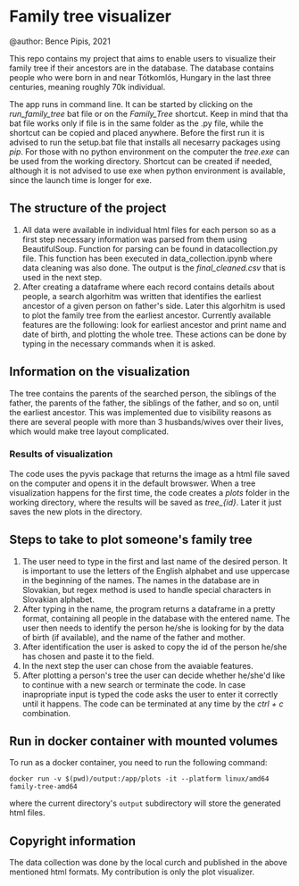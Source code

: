 # Family tree visualizer

@author: Bence Pipis, 2021

This repo contains my project that aims to enable users to visualize their family tree if their ancestors are in the database. The database contains people who were born in and near Tótkomlós, Hungary in the last three centuries, meaning roughly 70k individual. 

The app runs in command line. It can be started by clicking on the *run_family_tree* bat file or on the *Family_Tree* shortcut. Keep in mind that tha bat file works only if file is in the same folder as the .py file, while the shortcut can be copied and placed anywhere. Before the first run it is advised to run the setup.bat file that installs all necesarry packages using *pip*.
 For those with no python environment on the computer the *tree.exe* can be used from the working directory. Shortcut can be created if needed, although it is not advised to use exe when python environment is available, since the launch time is longer for exe.

## The structure of the project
1. All data were available in individual html files for each person so as a first step necessary information was parsed from them using BeautifulSoup. Function for parsing can be found in datacollection.py file. This function has been executed in data_collection.ipynb where data cleaning was also done. The output is the *final_cleaned.csv* that is used in the next step.
2. After creating a dataframe where each record contains details about people, a search algorhitm was written that identifies the earliest ancestor of a given person on father's side. Later this algorhitm is used to plot the family tree from the earliest ancestor. Currently available features are the following: look for earliest ancestor and print name and date of birth, and plotting the whole tree. These actions can be done by typing in the necessary commands when it is asked.

## Information on the visualization
The tree contains the parents of the searched person, the siblings of the father, the parents of the father, the siblings of the father, and so on, until the earliest ancestor. This was implemented due to visibility reasons as there are several people with more than 3 husbands/wives over their lives, which would make tree layout complicated. 
### Results of visualization
The code uses the pyvis package that returns the image as a html file saved on the computer and opens it in the default browswer. When a tree visualization happens for the first time, the code creates a *plots* folder in the working directory, where the results will be saved as *tree_{id}*. Later it just saves the new plots in the directory.

## Steps to take to plot someone's family tree
1. The user need to type in the first and last name of the desired person. It is important to use the letters of the English alphabet and use uppercase in the beginning of the names. The names in the database are in Slovakian, but regex method is used to handle special characters in Slovakian alphabet.
2. After typing in the name, the program returns a dataframe in a pretty format, containing all people in the database with the entered name. The user then needs to identify the person he/she is looking for by the data of birth (if available), and the name of the father and mother.
3. After identification the user is asked to copy the id of the person he/she has chosen and paste it to the field.
4. In the next step the user can chose from the avaiable features.
5. After plotting a person's tree the user can decide whether he/she'd like to continue with a new search or terminate the code.
In case inapropriate input is typed the code asks the user to enter it correctly until it happens. The code can be terminated at any time by the *ctrl + c* combination.

## Run in docker container with mounted volumes
To run as a docker container, you need to run the following command:
```
docker run -v $(pwd)/output:/app/plots -it --platform linux/amd64 family-tree-amd64
```
where the current directory's `output` subdirectory will store the generated html files.

## Copyright information
The data collection was done by the local curch and published in the above mentioned html formats. My contribution is only the plot visualizer.
